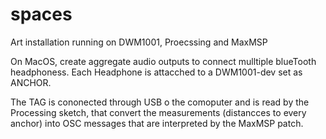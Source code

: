 # spaces
Art installation running on DWM1001, Proecssing and MaxMSP


On MacOS, create aggregate audio outputs to connect mulltiple blueTooth headphoness.
Each Headphone is attacched to a DWM1001-dev set as ANCHOR.

The TAG is cononected through USB o the comoputer and is read by the Processing sketch, that convert the measurements (distancces to every anchor) into OSC messages that are interpreted by the MaxMSP patch. 

